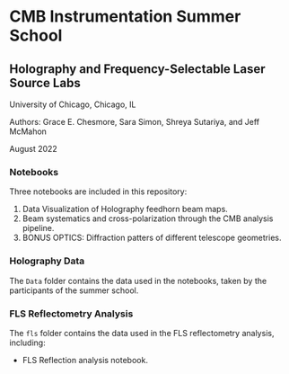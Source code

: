 # CMB Instrumentation Summer School
## Holography and Frequency-Selectable Laser Source Labs
University of Chicago, Chicago, IL

Authors: Grace E. Chesmore, Sara Simon, Shreya Sutariya, and Jeff McMahon

August 2022

### Notebooks
Three notebooks are included in this repository:
1. Data Visualization of Holography feedhorn beam maps.
2. Beam systematics and cross-polarization through the CMB analysis pipeline.
3. BONUS OPTICS: Diffraction patters of different telescope geometries. 

### Holography Data
The ```Data``` folder contains the data used in the notebooks, taken by the participants of the summer school.

### FLS Reflectometry Analysis
The ```fls``` folder contains the data used in the FLS reflectometry analysis, including:
- FLS Reflection analysis notebook.